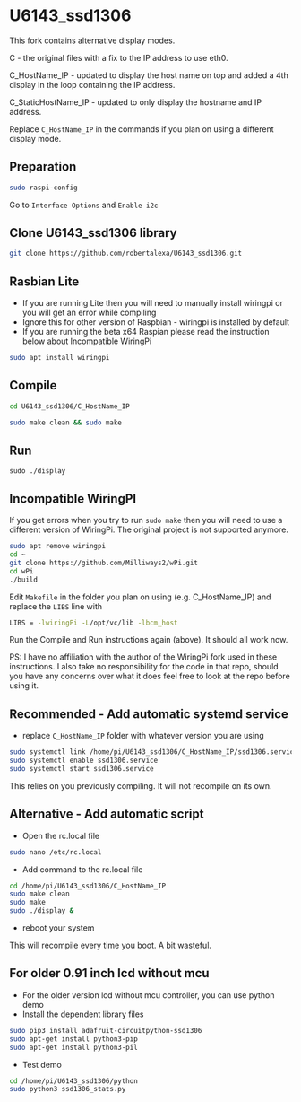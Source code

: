 # U6143_ssd1306
This fork contains alternative display modes. 

C - the original files with a fix to the IP address to use eth0.

C_HostName_IP - updated to display the host name on top and added a 4th display in the loop containing the IP address. 

C_StaticHostName_IP - updated to only display the hostname and IP address.

Replace `C_HostName_IP` in the commands if you plan on using a different display mode.

## Preparation
```bash
sudo raspi-config
```
Go to `Interface Options` and `Enable i2c`

##  Clone U6143_ssd1306 library 
```bash
git clone https://github.com/robertalexa/U6143_ssd1306.git
```
## Rasbian Lite
- If you are running Lite then you will need to manually install wiringpi or you will get an error while compiling
- Ignore this for other version of Raspbian - wiringpi is installed by default
- If you are running the beta x64 Raspian please read the instruction below about Incompatible WiringPi
```bash
sudo apt install wiringpi
```

## Compile 
```bash
cd U6143_ssd1306/C_HostName_IP

```
```bash
sudo make clean && sudo make 
```
## Run 
```
sudo ./display
```

## Incompatible WiringPI
If you get errors when you try to run `sudo make` then you will need to use a different version of WiringPi. The original project is not supported anymore.
```bash
sudo apt remove wiringpi
cd ~
git clone https://github.com/Milliways2/wPi.git
cd wPi
./build

```
Edit `Makefile` in the folder you plan on using (e.g. C_HostName_IP) and replace the `LIBS` line with
```bash
LIBS = -lwiringPi -L/opt/vc/lib -lbcm_host
```
Run the Compile and Run instructions again (above). It should all work now.

PS: I have no affiliation with the author of the WiringPi fork used in these instructions. I also take no responsibility for the code in that repo, should you have any concerns over what it does feel free to look at the repo before using it.

## Recommended - Add automatic systemd service
- replace `C_HostName_IP` folder with whatever version you are using
```bash
sudo systemctl link /home/pi/U6143_ssd1306/C_HostName_IP/ssd1306.service
sudo systemctl enable ssd1306.service
sudo systemctl start ssd1306.service
```
This relies on you previously compiling. It will not recompile on its own.

## Alternative - Add automatic script
- Open the rc.local file 
```bash
sudo nano /etc/rc.local
```
- Add command to the rc.local file
```bash
cd /home/pi/U6143_ssd1306/C_HostName_IP
sudo make clean 
sudo make 
sudo ./display &
```
- reboot your system

This will recompile every time you boot. A bit wasteful.

## For older 0.91 inch lcd without mcu 
- For the older version lcd without mcu controller, you can use python demo
- Install the dependent library files
```bash
sudo pip3 install adafruit-circuitpython-ssd1306
sudo apt-get install python3-pip
sudo apt-get install python3-pil
```
- Test demo 
```bash 
cd /home/pi/U6143_ssd1306/python 
sudo python3 ssd1306_stats.py
```











